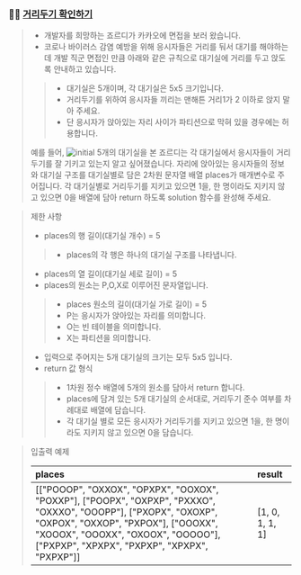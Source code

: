 ### 🧑‍💻 [거리두기 확인하기](https://programmers.co.kr/learn/courses/30/lessons/81302)

> - 개발자를 희망하는 죠르디가 카카오에 면접을 보러 왔습니다.
> - 코로나 바이러스 감염 예방을 위해 응시자들은 거리를 둬서 대기를 해야하는데 개발 직군 면접인 만큼 아래와 같은 규칙으로 대기실에 거리를 두고 앉도록 안내하고 있습니다.
> > - 대기실은 5개이며, 각 대기실은 5x5 크기입니다.
> > - 거리두기를 위하여 응시자들 끼리는 맨해튼 거리1가 2 이하로 앉지 말아 주세요.
> > - 단 응시자가 앉아있는 자리 사이가 파티션으로 막혀 있을 경우에는 허용합니다.
> 
> 예를 들어,
![initial](https://user-images.githubusercontent.com/70942197/125180819-ad185b80-e239-11eb-913b-a11229ae6c3f.png)
> 5개의 대기실을 본 죠르디는 각 대기실에서 응시자들이 거리두기를 잘 기키고 있는지 알고 싶어졌습니다. 자리에 앉아있는 응시자들의 정보와 대기실 구조를 대기실별로 담은 2차원 문자열 배열 places가 매개변수로 주어집니다. 각 대기실별로 거리두기를 지키고 있으면 1을, 한 명이라도 지키지 않고 있으면 0을 배열에 담아 return 하도록 solution 함수를 완성해 주세요.

> 제한 사항
>
> - places의 행 길이(대기실 개수) = 5
> > - places의 각 행은 하나의 대기실 구조를 나타냅니다.
> - places의 열 길이(대기실 세로 길이) = 5
> - places의 원소는 P,O,X로 이루어진 문자열입니다.
> > - places 원소의 길이(대기실 가로 길이) = 5
> > - P는 응시자가 앉아있는 자리를 의미합니다.
> > - O는 빈 테이블을 의미합니다.
> > - X는 파티션을 의미합니다.
> - 입력으로 주어지는 5개 대기실의 크기는 모두 5x5 입니다.
> - return 값 형식
> > - 1차원 정수 배열에 5개의 원소를 담아서 return 합니다.
> > - places에 담겨 있는 5개 대기실의 순서대로, 거리두기 준수 여부를 차례대로 배열에 담습니다.
> > - 각 대기실 별로 모든 응시자가 거리두기를 지키고 있으면 1을, 한 명이라도 지키지 않고 있으면 0을 담습니다.

> 입출력 예제
> 
> |places|result|
> |:---|:---|
> |[["POOOP", "OXXOX", "OPXPX", "OOXOX", "POXXP"], ["POOPX", "OXPXP", "PXXXO", "OXXXO", "OOOPP"], ["PXOPX", "OXOXP", "OXPOX", "OXXOP", "PXPOX"], ["OOOXX", "XOOOX", "OOOXX", "OXOOX", "OOOOO"], ["PXPXP", "XPXPX", "PXPXP", "XPXPX", "PXPXP"]]|[1, 0, 1, 1, 1]|
